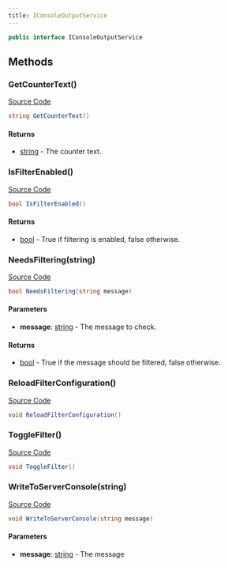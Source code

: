 ```yaml
---
title: IConsoleOutputService
---
```


```csharp
public interface IConsoleOutputService
```

## Methods

### GetCounterText()

[Source Code](https://github.com/swiftly-solution/swiftlys2/blob/main/managed/src/SwiftlyS2.Shared/Modules/ConsoleOutput/IConsoleOutputService.cs#L51)

```csharp
string GetCounterText()
```

#### Returns

- [string](https://learn.microsoft.com/dotnet/api/system.string) - The counter text.

### IsFilterEnabled()

[Source Code](https://github.com/swiftly-solution/swiftlys2/blob/main/managed/src/SwiftlyS2.Shared/Modules/ConsoleOutput/IConsoleOutputService.cs#L28)

```csharp
bool IsFilterEnabled()
```

#### Returns

- [bool](https://learn.microsoft.com/dotnet/api/system.boolean) - True if filtering is enabled, false otherwise.

### NeedsFiltering(string)

[Source Code](https://github.com/swiftly-solution/swiftlys2/blob/main/managed/src/SwiftlyS2.Shared/Modules/ConsoleOutput/IConsoleOutputService.cs#L45)

```csharp
bool NeedsFiltering(string message)
```

#### Parameters

- **message**: [string](https://learn.microsoft.com/dotnet/api/system.string) - The message to check.

#### Returns

- [bool](https://learn.microsoft.com/dotnet/api/system.boolean) - True if the message should be filtered, false otherwise.

### ReloadFilterConfiguration()

[Source Code](https://github.com/swiftly-solution/swiftlys2/blob/main/managed/src/SwiftlyS2.Shared/Modules/ConsoleOutput/IConsoleOutputService.cs#L38)

```csharp
void ReloadFilterConfiguration()
```

### ToggleFilter()

[Source Code](https://github.com/swiftly-solution/swiftlys2/blob/main/managed/src/SwiftlyS2.Shared/Modules/ConsoleOutput/IConsoleOutputService.cs#L33)

```csharp
void ToggleFilter()
```

### WriteToServerConsole(string)

[Source Code](https://github.com/swiftly-solution/swiftlys2/blob/main/managed/src/SwiftlyS2.Shared/Modules/ConsoleOutput/IConsoleOutputService.cs#L57)

```csharp
void WriteToServerConsole(string message)
```

#### Parameters

- **message**: [string](https://learn.microsoft.com/dotnet/api/system.string) - The message

